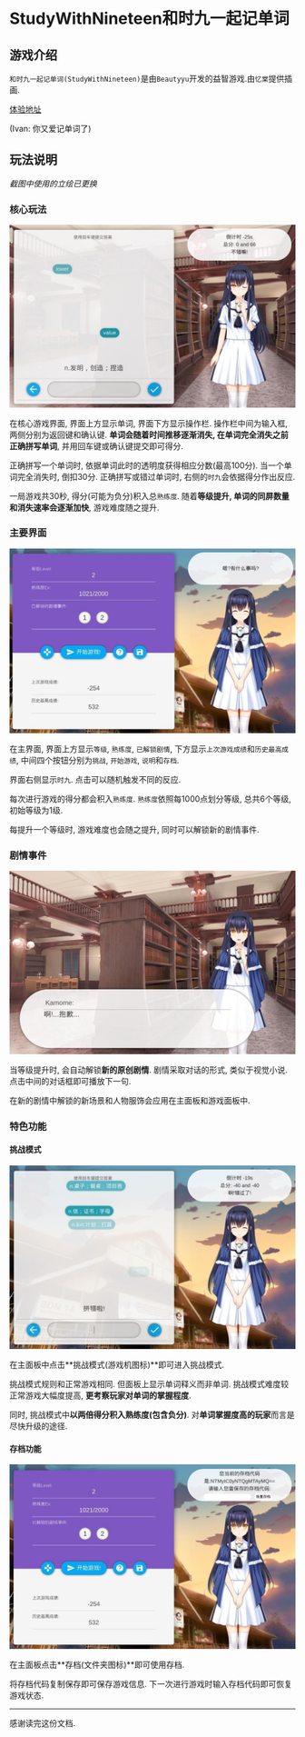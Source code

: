 # StudyWithNineteen和时九一起记单词

## 游戏介绍

`和时九一起记单词(StudyWithNineteen)`是由`Beautyyu`开发的益智游戏.由`忆棠`提供插画.

[体验地址](http://beautyyu.one/StudyWithNineteen/)

(Ivan: 你又爱记单词了)

## 玩法说明

*截图中使用的立绘已更换*

### 核心玩法

![](./pics/help/help1.jpg)

在核心游戏界面, 界面上方显示单词, 界面下方显示操作栏. 操作栏中间为输入框, 两侧分别为返回键和确认键. **单词会随着时间推移逐渐消失, 在单词完全消失之前正确拼写单词**, 并用回车键或确认键提交即可得分.

正确拼写一个单词时, 依据单词此时的透明度获得相应分数(最高100分). 当一个单词完全消失时, 倒扣30分. 正确拼写或错过单词时, 右侧的`时九`会依据得分作出反应.

一局游戏共30秒, 得分(可能为负分)积入总`熟练度`. 随着**等级提升, 单词的同屏数量和消失速率会逐渐加快**, 游戏难度随之提升.

### 主要界面

![](./pics/help/help2.jpg)

在主界面, 界面上方显示`等级`, `熟练度`, `已解锁剧情`, 下方显示`上次游戏成绩`和`历史最高成绩`, 中间四个按钮分别为`挑战`, `开始游戏`, `说明`和`存档`. 

界面右侧显示`时九`. 点击可以随机触发不同的反应.

每次进行游戏的得分都会积入`熟练度`. `熟练度`依照每1000点划分等级, 总共6个等级, 初始等级为1级.

每提升一个等级时, 游戏难度也会随之提升, 同时可以解锁新的剧情事件.

### 剧情事件

![](./pics/help/help5.jpg)

当等级提升时, 会自动解锁**新的原创剧情**. 剧情采取对话的形式, 类似于视觉小说. 点击中间的对话框即可播放下一句.

在新的剧情中解锁的新场景和人物服饰会应用在主面板和游戏面板中.

### 特色功能

#### 挑战模式

![](./pics/help/help4.jpg)

在主面板中点击**挑战模式(游戏机图标)**即可进入挑战模式.

挑战模式规则和正常游戏相同. 但面板上显示单词释义而非单词. 挑战模式难度较正常游戏大幅度提高, **更考察玩家对单词的掌握程度**.

同时, 挑战模式中**以两倍得分积入熟练度(包含负分)**. 对**单词掌握度高的玩家**而言是尽快升级的途径.

#### 存档功能

![](./pics/help/help3.jpg)

在主面板点击**存档(文件夹图标)**即可使用存档.

将存档代码复制保存即可保存游戏信息. 下一次进行游戏时输入存档代码即可恢复游戏状态.

***

感谢读完这份文档.

